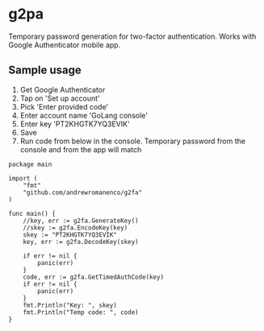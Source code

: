 # g2pa

Temporary password generation for two-factor authentication. Works with Google
Authenticator mobile app.


## Sample usage
1. Get Google Authenticator
2. Tap on 'Set up account'
3. Pick 'Enter provided code'
4. Enter account name 'GoLang console'
5. Enter key 'PT2KHGTK7YQ3EVIK'
6. Save
7. Run code from below in the console. Temporary password from the console and
from the app will match

```
package main

import (
    "fmt"
    "github.com/andrewromanenco/g2fa"
)

func main() {
    //key, err := g2fa.GenerateKey()
    //skey := g2fa.EncodeKey(key)
    skey := "PT2KHGTK7YQ3EVIK"
    key, err := g2fa.DecodeKey(skey)
    
    if err != nil {
        panic(err)
    }
    code, err := g2fa.GetTimedAuthCode(key)
    if err != nil {
        panic(err)
    }
    fmt.Println("Key: ", skey)
    fmt.Println("Temp code: ", code)
}
```